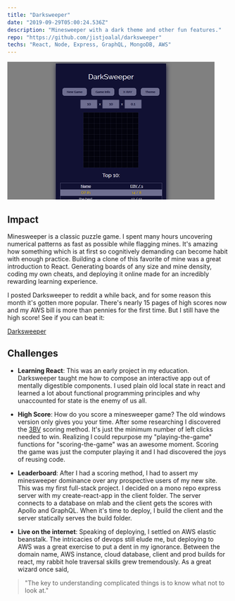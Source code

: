 ```yaml
---
title: "Darksweeper"
date: "2019-09-29T05:00:24.536Z"
description: "Minesweeper with a dark theme and other fun features."
repo: "https://github.com/jistjoalal/darksweeper"
techs: "React, Node, Express, GraphQL, MongoDB, AWS"
---
```


[![darksweeper](./darksweeper.png)](https://darksweeper.com)

## Impact

Minesweeper is a classic puzzle game. I spent many hours uncovering numerical patterns as fast as possible while flagging mines. It's amazing how something which is at first so cognitively demanding can become habit with enough practice. Building a clone of this favorite of mine was a great introduction to React. Generating boards of any size and mine density, coding my own cheats, and deploying it online made for an incredibly rewarding learning experience.

I posted Darksweeper to reddit a while back, and for some reason this month it's gotten more popular. There's nearly 15 pages of high scores now and my AWS bill is more than pennies for the first time. But I still have the high score! See if you can beat it:

[Darksweeper](https://darksweeper.com/)

## Challenges

- **Learning React**: This was an early project in my education. Darksweeper taught me how to compose an interactive app out of mentally digestible components. I used plain old local state in react and learned a lot about functional programming principles and why unaccounted for state is the enemy of us all.

- **High Score**: How do you score a minesweeper game? The old windows version only gives you your time. After some researching I discovered the [3BV](http://www.minesweeper.info/wiki/3BV) scoring method. It's just the minimum number of left clicks needed to win. Realizing I could repurpose my "playing-the-game" functions for "scoring-the-game" was an awesome moment. Scoring the game was just the computer playing it and I had discovered the joys of reusing code.

- **Leaderboard**: After I had a scoring method, I had to assert my minesweeper dominance over any prospective users of my new site. This was my first full-stack project. I decided on a mono repo express server with my create-react-app in the client folder. The server connects to a database on mlab and the client gets the scores with Apollo and GraphQL. When it's time to deploy, I build the client and the server statically serves the build folder.

- **Live on the internet**: Speaking of deploying, I settled on AWS elastic beanstalk. The intricacies of devops still elude me, but deploying to AWS was a great exercise to put a dent in my ignorance. Between the domain name, AWS instance, cloud database, client and prod builds for react, my rabbit hole traversal skills grew tremendously. As a great wizard once said,

> "The key to understanding complicated things is to know what not to look at."
